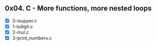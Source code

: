 ## 0x04. C - More functions, more nested loops
- [x] 0-isupper.c
- [x] 1-isdigit.c
- [x] 2-mul.c
- [x] 3-print_numbers.c
